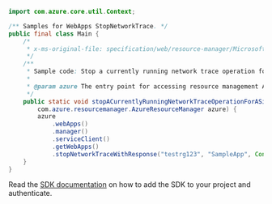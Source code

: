 ```java
import com.azure.core.util.Context;

/** Samples for WebApps StopNetworkTrace. */
public final class Main {
    /*
     * x-ms-original-file: specification/web/resource-manager/Microsoft.Web/stable/2021-03-01/examples/StopWebSiteNetworkTrace.json
     */
    /**
     * Sample code: Stop a currently running network trace operation for a site.
     *
     * @param azure The entry point for accessing resource management APIs in Azure.
     */
    public static void stopACurrentlyRunningNetworkTraceOperationForASite(
        com.azure.resourcemanager.AzureResourceManager azure) {
        azure
            .webApps()
            .manager()
            .serviceClient()
            .getWebApps()
            .stopNetworkTraceWithResponse("testrg123", "SampleApp", Context.NONE);
    }
}
```

Read the [SDK documentation](https://github.com/Azure/azure-sdk-for-java/blob/azure-resourcemanager_2.15.0/sdk/resourcemanager/azure-resourcemanager/README.md) on how to add the SDK to your project and authenticate.

